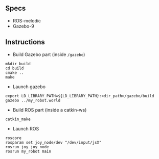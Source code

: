 ## Specs

* ROS-melodic
* Gazebo-9

## Instructions

* Build Gazebo part (inside `/gazebo`)

```
mkdir build
cd build
cmake ..
make
```

* Launch gazebo

```
export LD_LIBRARY_PATH=${LD_LIBRARY_PATH}:<dir_path>/gazebo/build
gazebo ../my_robot.world
```

* Build ROS part (inside a catkin-ws)

```
catkin_make
```

* Launch ROS

```
roscore
rosparam set joy_node/dev "/dev/input/jsX"
rosrun joy joy_node
rosrun my_robot main
```
